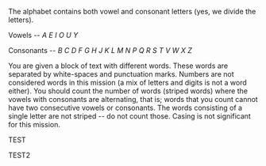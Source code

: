 The alphabet contains both vowel and consonant letters (yes, we divide the letters).

Vowels -- *A E I O U Y*

Consonants -- *B C D F G H J K L M N P Q R S T V W X Z*

You are given a block of text with different words. 
These words are separated by white-spaces and punctuation marks.
Numbers are not considered words in this mission (a mix of letters and digits is not a word either).
You should count the number of words (striped words) where the vowels with consonants are alternating,
that is; words that you count cannot have two consecutive vowels or consonants.
The words consisting of a single letter are not striped -- do not count those. Casing is not significant for this mission.

TEST

TEST2